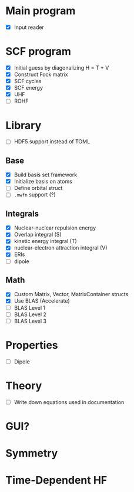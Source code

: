 # Main program

- [x] Input reader

# SCF program

- [x] Initial guess by diagonalizing H = T + V
- [x] Construct Fock matrix 
- [x] SCF cycles
- [x] SCF energy
- [x] UHF
- [ ] ROHF

# Library
- [ ] HDF5 support instead of TOML

## Base
- [x] Build basis set framework
- [x] Initialize basis on atoms
- [ ] Define orbital struct
- [ ] `.mwfn` support (?)

## Integrals
- [x] Nuclear-nuclear repulsion energy
- [x] Overlap integral (S)
- [x] kinetic energy integral (T)
- [x] nuclear-electron attraction integral (V)
- [x] ERIs
- [ ] dipole

## Math
- [x] Custom Matrix, Vector, MatrixContainer structs
- [x] Use BLAS (Accelerate)
- [ ] BLAS Level 1
- [ ] BLAS Level 2
- [ ] BLAS Level 3

# Properties
- [ ] Dipole

# Theory
- [ ] Write down equations used in documentation

# GUI?

# Symmetry

# Time-Dependent HF
